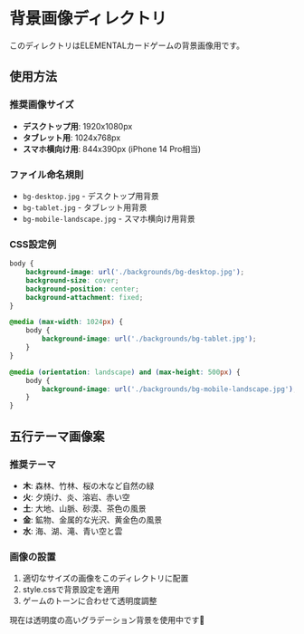 # 背景画像ディレクトリ

このディレクトリはELEMENTALカードゲームの背景画像用です。

## 使用方法

### 推奨画像サイズ
- **デスクトップ用**: 1920x1080px
- **タブレット用**: 1024x768px  
- **スマホ横向け用**: 844x390px (iPhone 14 Pro相当)

### ファイル命名規則
- `bg-desktop.jpg` - デスクトップ用背景
- `bg-tablet.jpg` - タブレット用背景  
- `bg-mobile-landscape.jpg` - スマホ横向け用背景

### CSS設定例
```css
body {
    background-image: url('./backgrounds/bg-desktop.jpg');
    background-size: cover;
    background-position: center;
    background-attachment: fixed;
}

@media (max-width: 1024px) {
    body {
        background-image: url('./backgrounds/bg-tablet.jpg');
    }
}

@media (orientation: landscape) and (max-height: 500px) {
    body {
        background-image: url('./backgrounds/bg-mobile-landscape.jpg');
    }
}
```

## 五行テーマ画像案

### 推奨テーマ
- **木**: 森林、竹林、桜の木など自然の緑
- **火**: 夕焼け、炎、溶岩、赤い空
- **土**: 大地、山脈、砂漠、茶色の風景  
- **金**: 鉱物、金属的な光沢、黄金色の風景
- **水**: 海、湖、滝、青い空と雲

### 画像の設置
1. 適切なサイズの画像をこのディレクトリに配置
2. style.cssで背景設定を適用
3. ゲームのトーンに合わせて透明度調整

現在は透明度の高いグラデーション背景を使用中です🌸